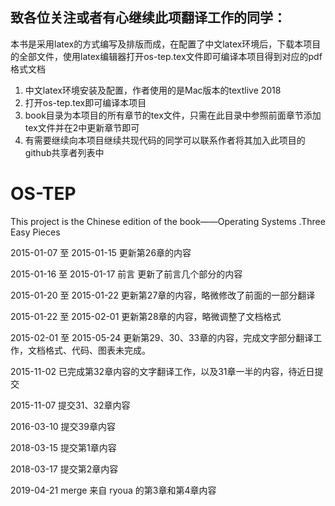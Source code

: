 ## 致各位关注或者有心继续此项翻译工作的同学：
本书是采用latex的方式编写及排版而成，在配置了中文latex环境后，下载本项目的全部文件，使用latex编辑器打开os-tep.tex文件即可编译本项目得到对应的pdf格式文档
1. 中文latex环境安装及配置，作者使用的是Mac版本的textlive 2018
2. 打开os-tep.tex即可编译本项目
3. book目录为本项目的所有章节的tex文件，只需在此目录中参照前面章节添加tex文件并在2中更新章节即可
4. 有需要继续向本项目继续共现代码的同学可以联系作者将其加入此项目的github共享者列表中

# OS-TEP
This project is the Chinese edition of the book——Operating Systems .Three Easy Pieces

2015-01-07 至 2015-01-15 更新第26章的内容

2015-01-16 至 2015-01-17 前言 更新了前言几个部分的内容

2015-01-20 至 2015-01-22 更新第27章的内容，略微修改了前面的一部分翻译

2015-01-22 至 2015-02-01 更新第28章的内容，略微调整了文档格式

2015-02-01 至 2015-05-24 更新第29、30、33章的内容，完成文字部分翻译工作，文档格式、代码、图表未完成。

2015-11-02 已完成第32章内容的文字翻译工作，以及31章一半的内容，待近日提交

2015-11-07 提交31、32章内容

2016-03-10 提交39章内容

2018-03-15 提交第1章内容

2018-03-17 提交第2章内容

2019-04-21 merge 来自 ryoua 的第3章和第4章内容
